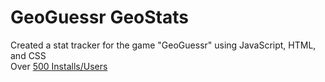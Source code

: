 # GeoGuessr GeoStats
Created a stat tracker for the game "GeoGuessr" using JavaScript, HTML, and CSS <br>
Over <a href="https://www.greasyfork.org/en/scripts/446052-geoguessr-duels-country-score-script">500 Installs/Users</a> 
